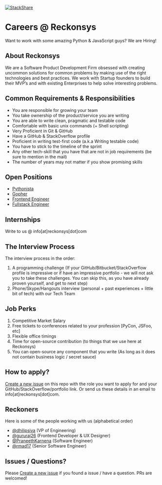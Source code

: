 [![StackShare](https://img.shields.io/badge/tech-stack-0690fa.svg?style=flat)](https://stackshare.io/reckonsys/reckonsys)

# Careers @ Reckonsys

Want to work with some amazing Python & JavaScript guys? We are Hiring!

## About Reckonsys

We are a Software Product Development Firm obsessed with creating uncommon solutions for common problems by making use of the right technologies and best practices. We work with Startup founders to build their MVP’s and with existing Enterprises to help solve interesting problems.

## Common Requirements & Responsibilities

* You are responsible for growing your team
* You take ownership of the product/service you are writing
* You are able to write clean, pragmatic and testable code
* Comfortable with basic unix commands (+ Shell scripting)
* Very Proficient in Git & GitHub
* Have a GitHub & StackOverflow profile
* Proficient in writing test-first code (a.k.a Writing testable code)
* You have to stick to the timeline of the sprint
* Any other tech-skill that you have that are not in job requirements (be sure to mention in the mail)
* The number of years may not matter if you show promising skills


## Open Positions

* [Pythonista](https://github.com/reckonsys/careers/blob/master/pythonista.md)
* [Gopher](https://github.com/reckonsys/careers/blob/master/gopher.md)
* [Frontend Engineer](https://github.com/reckonsys/careers/blob/master/frontend-engineer.md)
* [Fullstack Engineer](https://github.com/reckonsys/careers/blob/master/fullstack-engineer.md)


## Internships

Write to us @ info[at]reckonsys[dot]com

## The Interview Process

The interview process in the order:

1. A programming challenge (If your GitHub/Bitbucket/StackOverflow profile is impressive or if have an impressive portfolio - we will not ask you to take these challenges. You can skip this, as you have already proven yourself, and get to next step)
1. Phone/Skype/Hangouts interview (personal + past experiences + little bit of tech) with our Tech Team


## Job Perks

1. Competitive Market Salary
1. Free tickets to conferences related to your profession [PyCon, JSFoo, etc]
1. Flexible office timings
1. Time for open-source contribution (to things that we use here at Reckonsys)
1. You can open-source any component that you write (As long as it does not contain business logic / secret sauce)


## How to apply?

[Create a new issue](https://github.com/reckonsys/careers/issues/new) on this repo with the role you want to apply for and your GitHub/StackOverflow/portfolio link. Or send us these details in an email to info[at]reckonsys[dot]com.


## Reckoners

Here is some of the people working with us (alphabetical order)

* [@dhilipsiva](https://github.com/dhilipsiva) (VP of Engineering)
* [@gururaj26](https://github.com/gururaj26) (Frontend Developer & UX Designer)
* [@PraneethKarnena](https://github.com/PraneethKarnena) (Software Engineer)
* [@rmad17](https://github.com/rmad17) (Senior Software Engineer)


## Issues / Questions?

Please [Create a new issue](https://github.com/reckonsys/careers/issues/new) if you found a issue / have a question. PRs are welcomed!
